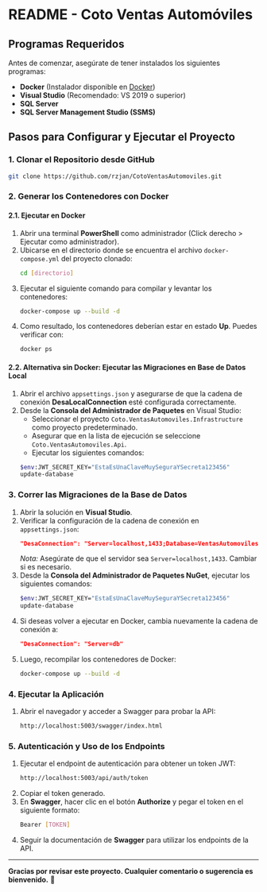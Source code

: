 # README - Coto Ventas Automóviles

## Programas Requeridos
Antes de comenzar, asegúrate de tener instalados los siguientes programas:

- **Docker** (Instalador disponible en [Docker](https://www.docker.com/get-started))
- **Visual Studio** (Recomendado: VS 2019 o superior)
- **SQL Server**
- **SQL Server Management Studio (SSMS)**

## Pasos para Configurar y Ejecutar el Proyecto

### 1. Clonar el Repositorio desde GitHub
```sh
git clone https://github.com/rzjan/CotoVentasAutomoviles.git
```

### 2. Generar los Contenedores con Docker
#### 2.1. Ejecutar en Docker
1. Abrir una terminal **PowerShell** como administrador (Click derecho > Ejecutar como administrador).
2. Ubicarse en el directorio donde se encuentra el archivo `docker-compose.yml` del proyecto clonado:
    ```sh
    cd [directorio]
    ```
3. Ejecutar el siguiente comando para compilar y levantar los contenedores:
    ```sh
    docker-compose up --build -d
    ```
4. Como resultado, los contenedores deberían estar en estado **Up**. Puedes verificar con:
    ```sh
    docker ps
    ```

#### 2.2. Alternativa sin Docker: Ejecutar las Migraciones en Base de Datos Local
1. Abrir el archivo `appsettings.json` y asegurarse de que la cadena de conexión **DesaLocalConnection** esté configurada correctamente.
2. Desde la **Consola del Administrador de Paquetes** en Visual Studio:
    - Seleccionar el proyecto `Coto.VentasAutomoviles.Infrastructure` como proyecto predeterminado.
    - Asegurar que en la lista de ejecución se seleccione `Coto.VentasAutomoviles.Api`.
    - Ejecutar los siguientes comandos:
    ```sh
    $env:JWT_SECRET_KEY="EstaEsUnaClaveMuySeguraYSecreta123456"
    update-database
    ```

### 3. Correr las Migraciones de la Base de Datos
1. Abrir la solución en **Visual Studio**.
2. Verificar la configuración de la cadena de conexión en `appsettings.json`:
    ```json
    "DesaConnection": "Server=localhost,1433;Database=VentasAutomoviles;User Id=sa;Password=Password01!;TrustServerCertificate=True;"
    ```
    *Nota:* Asegúrate de que el servidor sea `Server=localhost,1433`. Cambiar si es necesario.
3. Desde la **Consola del Administrador de Paquetes NuGet**, ejecutar los siguientes comandos:
    ```sh
    $env:JWT_SECRET_KEY="EstaEsUnaClaveMuySeguraYSecreta123456"
    update-database
    ```
4. Si deseas volver a ejecutar en Docker, cambia nuevamente la cadena de conexión a:
    ```json
    "DesaConnection": "Server=db"
    ```
5. Luego, recompilar los contenedores de Docker:
    ```sh
    docker-compose up --build -d
    ```

### 4. Ejecutar la Aplicación
1. Abrir el navegador y acceder a Swagger para probar la API:
    ```sh
    http://localhost:5003/swagger/index.html
    ```

### 5. Autenticación y Uso de los Endpoints
1. Ejecutar el endpoint de autenticación para obtener un token JWT:
    ```sh
    http://localhost:5003/api/auth/token
    ```
2. Copiar el token generado.
3. En **Swagger**, hacer clic en el botón **Authorize** y pegar el token en el siguiente formato:
    ```sh
    Bearer [TOKEN]
    ```
4. Seguir la documentación de **Swagger** para utilizar los endpoints de la API.

---

**Gracias por revisar este proyecto. Cualquier comentario o sugerencia es bienvenido.** 🚀

